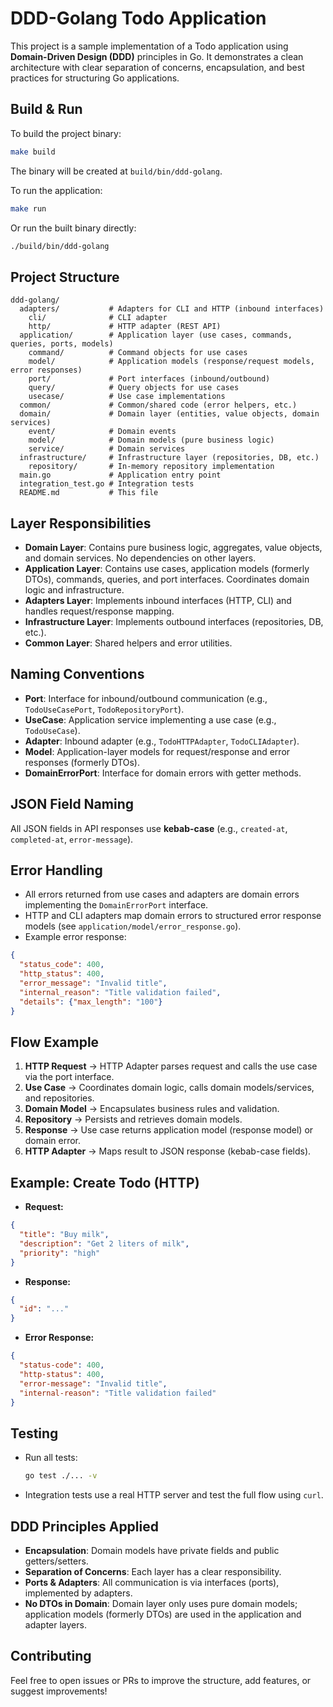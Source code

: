 # DDD-Golang Todo Application

This project is a sample implementation of a Todo application using **Domain-Driven Design (DDD)** principles in Go. It demonstrates a clean architecture with clear separation of concerns, encapsulation, and best practices for structuring Go applications.

## Build & Run

To build the project binary:

```sh
make build
```

The binary will be created at `build/bin/ddd-golang`.

To run the application:

```sh
make run
```

Or run the built binary directly:

```sh
./build/bin/ddd-golang
```

## Project Structure

```
ddd-golang/
  adapters/           # Adapters for CLI and HTTP (inbound interfaces)
    cli/              # CLI adapter
    http/             # HTTP adapter (REST API)
  application/        # Application layer (use cases, commands, queries, ports, models)
    command/          # Command objects for use cases
    model/            # Application models (response/request models, error responses)
    port/             # Port interfaces (inbound/outbound)
    query/            # Query objects for use cases
    usecase/          # Use case implementations
  common/             # Common/shared code (error helpers, etc.)
  domain/             # Domain layer (entities, value objects, domain services)
    event/            # Domain events
    model/            # Domain models (pure business logic)
    service/          # Domain services
  infrastructure/     # Infrastructure layer (repositories, DB, etc.)
    repository/       # In-memory repository implementation
  main.go             # Application entry point
  integration_test.go # Integration tests
  README.md           # This file
```

## Layer Responsibilities

- **Domain Layer**: Contains pure business logic, aggregates, value objects, and domain services. No dependencies on other layers.
- **Application Layer**: Contains use cases, application models (formerly DTOs), commands, queries, and port interfaces. Coordinates domain logic and infrastructure.
- **Adapters Layer**: Implements inbound interfaces (HTTP, CLI) and handles request/response mapping.
- **Infrastructure Layer**: Implements outbound interfaces (repositories, DB, etc.).
- **Common Layer**: Shared helpers and error utilities.

## Naming Conventions

- **Port**: Interface for inbound/outbound communication (e.g., `TodoUseCasePort`, `TodoRepositoryPort`).
- **UseCase**: Application service implementing a use case (e.g., `TodoUseCase`).
- **Adapter**: Inbound adapter (e.g., `TodoHTTPAdapter`, `TodoCLIAdapter`).
- **Model**: Application-layer models for request/response and error responses (formerly DTOs).
- **DomainErrorPort**: Interface for domain errors with getter methods.

## JSON Field Naming

All JSON fields in API responses use **kebab-case** (e.g., `created-at`, `completed-at`, `error-message`).

## Error Handling

- All errors returned from use cases and adapters are domain errors implementing the `DomainErrorPort` interface.
- HTTP and CLI adapters map domain errors to structured error response models (see `application/model/error_response.go`).
- Example error response:

```json
{
  "status_code": 400,
  "http_status": 400,
  "error_message": "Invalid title",
  "internal_reason": "Title validation failed",
  "details": {"max_length": "100"}
}
```

## Flow Example

1. **HTTP Request** → HTTP Adapter parses request and calls the use case via the port interface.
2. **Use Case** → Coordinates domain logic, calls domain models/services, and repositories.
3. **Domain Model** → Encapsulates business rules and validation.
4. **Repository** → Persists and retrieves domain models.
5. **Response** → Use case returns application model (response model) or domain error.
6. **HTTP Adapter** → Maps result to JSON response (kebab-case fields).

## Example: Create Todo (HTTP)

- **Request:**

```json
{
  "title": "Buy milk",
  "description": "Get 2 liters of milk",
  "priority": "high"
}
```

- **Response:**

```json
{
  "id": "..."
}
```

- **Error Response:**

```json
{
  "status-code": 400,
  "http-status": 400,
  "error-message": "Invalid title",
  "internal-reason": "Title validation failed"
}
```

## Testing

- Run all tests:
  ```sh
  go test ./... -v
  ```
- Integration tests use a real HTTP server and test the full flow using `curl`.

## DDD Principles Applied

- **Encapsulation**: Domain models have private fields and public getters/setters.
- **Separation of Concerns**: Each layer has a clear responsibility.
- **Ports & Adapters**: All communication is via interfaces (ports), implemented by adapters.
- **No DTOs in Domain**: Domain layer only uses pure domain models; application models (formerly DTOs) are used in the application and adapter layers.

## Contributing

Feel free to open issues or PRs to improve the structure, add features, or suggest improvements! 